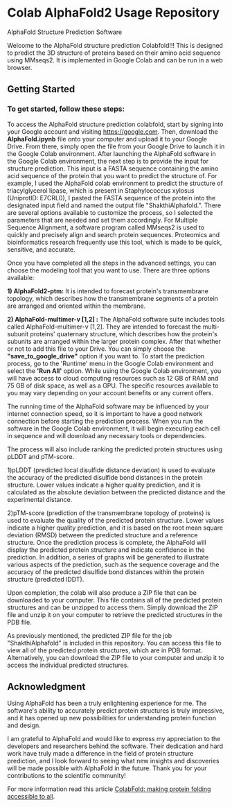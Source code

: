 # Colab AlphaFold2 Usage Repository

AlphaFold Structure Prediction Software

Welcome to the AlphaFold structure prediction Colabfold!!! This is designed to predict the 3D structure of proteins based on their amino acid sequence using MMseqs2. It is implemented in Google Colab and can be run in a web browser.

## Getting Started

### To get started, follow these steps:

To access the AlphaFold structure prediction colabfold, start by signing into your Google account and visiting https://google.com.
Then, download the **AlphaFold.ipynb** file onto your computer and upload it to your Google Drive. 
From there, simply open the file from your Google Drive to launch it in the Google Colab environment.
After launching the AlphaFold software in the Google Colab environment, the next step is to provide the input for structure prediction. 
This input is a FASTA sequence containing the amino acid sequence of the protein that you want to predict the structure of.
For example, I used the AlphaFold colab environment to predict the structure of triacylglycerol lipase, which is present in Staphylococcus xylosus (UniprotID: E7CRL0), I pasted the FASTA sequence of the protein into the designated input field and named the output file "ShakthiAlphafold.". 
There are several options available to customize the process, so I selected the parameters that are needed and set them accordingly.
For Multiple Sequence Alignment, a software program called MMseqs2 is used to quickly and precisely align and search protein sequences. Proteomics and bioinformatics research frequently use this tool, which is made to be quick, sensitive, and accurate.

Once you have completed all the steps in the advanced settings, you can choose the modeling tool that you want to use. There are three options available:


**1) AlphaFold2-ptm:** It is intended to forecast protein's transmembrane topology, which describes how the transmembrane segments of a protein are arranged and     oriented within the membrane.

**2) AlphaFold-multimer-v [1,2] :** The AlphaFold software suite includes tools called AlphaFold-multimer-v [1,2]. They are intended to forecast the multi-subunit proteins' quaternary structure, which describes how the protein's subunits are arranged within the larger protein complex.
  After that whether or not to add this file to your Drive. You can simply choose the **"save_to_google_drive"** option if you want to.
To start the prediction process, go to the 'Runtime' menu in the Google Colab environment and select the **'Run All'** option.
While using the Google Colab environment, you will have access to cloud computing resources such as 12 GB of RAM and 75 GB of disk space, as well as a GPU. The specific resources available to you may vary depending on your account benefits or any current offers.

The running time of the AlphaFold software may be influenced by your internet connection speed, so it is important to have a good network connection before starting the prediction process. When you run the software in the Google Colab environment, it will begin executing each cell in sequence and will download any necessary tools or dependencies.

 The process will also include ranking the predicted protein structures using pLDDT and pTM-score.

1)pLDDT (predicted local disulfide distance deviation) is used to evaluate the accuracy of the predicted disulfide bond distances in the protein structure. Lower values indicate a higher quality prediction, and it is calculated as the absolute deviation between the predicted distance and the experimental distance.

2)pTM-score (prediction of the transmembrane topology of proteins) is used to evaluate the quality of the predicted protein structure. Lower values indicate a higher quality prediction, and it is based on the root mean square deviation (RMSD) between the predicted structure and a reference structure.
Once the prediction process is complete, the AlphaFold will display the predicted protein structure and indicate confidence in the prediction. In addition, a series of graphs will be generated to illustrate various aspects of the prediction, such as the sequence coverage and the accuracy of the predicted disulfide bond distances within the protein structure (predicted IDDT).

Upon completion, the colab will also produce a ZIP file that can be downloaded to your computer. This file contains all of the predicted protein structures and can be unzipped to access them. Simply download the ZIP file and unzip it on your computer to retrieve the predicted structures in the PDB file.

As previously mentioned, the predicted ZIP file for the job "ShakthiAlphafold" is included in this repository. You can access this file to view all of the predicted protein structures, which are in PDB format. Alternatively, you can download the ZIP file to your computer and unzip it to access the individual predicted structures.


## Acknowledgment

Using AlphaFold has been a truly enlightening experience for me. The software's ability to accurately predict protein structures is truly impressive, and it has opened up new possibilities for understanding protein function and design.

I am grateful to AlphaFold and would like to express my appreciation to the developers and researchers behind the software. Their dedication and hard work have truly made a difference in the field of protein structure prediction, and I look forward to seeing what new insights and discoveries will be made possible with AlphaFold in the future. Thank you for your contributions to the scientific community!

For more information read this article [ColabFold: making protein folding accessible to all](https://www.nature.com/articles/s41592-022-01488-1).

